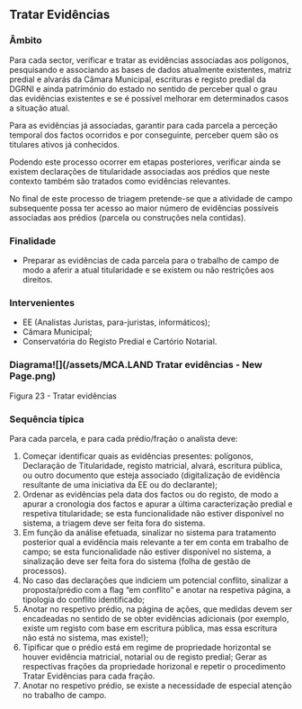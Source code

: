 ## Tratar Evidências

### Âmbito

Para cada sector, verificar e tratar as evidências associadas aos polígonos, pesquisando e associando as bases de dados atualmente existentes, matriz predial e alvarás da Câmara Municipal, escrituras e registo predial da DGRNI e ainda património do estado no sentido de perceber qual o grau das evidências existentes e se é possível melhorar em determinados casos a situação atual.

Para as evidências já associadas, garantir para cada parcela a perceção temporal dos factos ocorridos e por conseguinte, perceber quem são os titulares ativos já conhecidos.

Podendo este processo ocorrer em etapas posteriores, verificar ainda se existem declarações de titularidade associadas aos prédios que neste contexto também são tratados como evidências relevantes.

No final de este processo de triagem pretende-se que a atividade de campo subsequente possa ter acesso ao maior número de evidências possíveis associadas aos prédios \(parcela ou construções nela contidas\).

### Finalidade

* Preparar as evidências de cada parcela para o trabalho de campo de modo a aferir a atual titularidade e se existem ou não restrições aos direitos.

### Intervenientes

* EE \(Analistas Juristas, para-juristas, informáticos\);
* Câmara Municipal;
* Conservatória do Registo Predial e Cartório Notarial.

### Diagrama![](/assets/MCA.LAND Tratar evidências - New Page.png)

Figura 23 - Tratar evidências

### Sequência típica

Para cada parcela, e para cada prédio/fração o analista deve:

1. Começar identificar quais as evidências presentes: polígonos, Declaração de Titularidade, registo matricial, alvará, escritura pública, ou outro documento que esteja associado \(digitalização de evidência resultante de uma iniciativa da EE ou do declarante\);
2. Ordenar as evidências pela data dos factos ou do registo, de modo a apurar a cronologia dos factos e apurar a última caracterização predial e respetiva titularidade; se esta funcionalidade não estiver disponível no sistema, a triagem deve ser feita fora do sistema.
3. Em função da análise efetuada, sinalizar no sistema para tratamento posterior qual a evidência mais relevante a ter em conta em trabalho de campo; se esta funcionalidade não estiver disponível no sistema, a sinalização deve ser feita fora do sistema \(folha de gestão de processos\).
4. No caso das declarações que indiciem um potencial conflito, sinalizar a proposta/prédio com a flag “em conflito” e anotar na respetiva página, a tipologia do conflito identificado;
5. Anotar no respetivo prédio, na página de ações, que medidas devem ser encadeadas no sentido de se obter evidências adicionais \(por exemplo, existe um registo com base em escritura pública, mas essa escritura não está no sistema, mas existe!\);
6. Tipificar que o prédio está em regime de propriedade horizontal se houver evidência matricial, notarial ou de registo predial; Gerar as respectivas frações da propriedade horizonal e repetir o procedimento Tratar Evidências para cada fração.
7. Anotar no respetivo prédio, se existe a necessidade de especial atenção no trabalho de campo.



